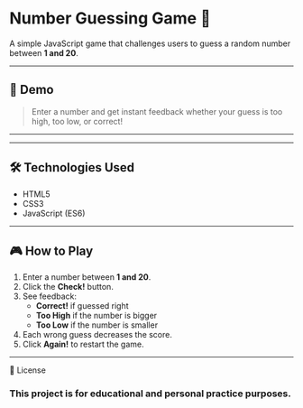 # Number Guessing Game 🎯

A simple JavaScript game that challenges users to guess a random number between **1 and 20**.

---

## 🚀 Demo

> Enter a number and get instant feedback whether your guess is too high, too low, or correct!

---


---

## 🛠️ Technologies Used

- HTML5
- CSS3
- JavaScript (ES6)

---

## 🎮 How to Play

1. Enter a number between **1 and 20**.
2. Click the **Check!** button.
3. See feedback:
   - **Correct!** if guessed right
   - **Too High** if the number is bigger
   - **Too Low** if the number is smaller
4. Each wrong guess decreases the score.
5. Click **Again!** to restart the game.

---


📜 License
### This project is for educational and personal practice purposes.

